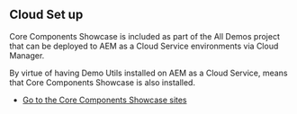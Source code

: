 ## Cloud Set up

Core Components Showcase is included as part of the All Demos project that can be deployed to AEM as a Cloud Service environments via Cloud Manager.

By virtue of having Demo Utils installed on AEM as a Cloud Service, means that Core Components Showcase is also installed.

* [Go to the Core Components Showcase sites](/sites.html/content/showcase/en)
